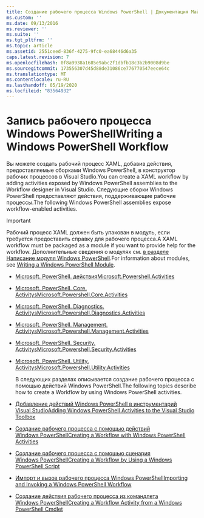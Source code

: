 ```yaml
---
title: Создание рабочего процесса Windows PowerShell | Документация Майкрософт
ms.custom: ''
ms.date: 09/13/2016
ms.reviewer: ''
ms.suite: ''
ms.tgt_pltfrm: ''
ms.topic: article
ms.assetid: 2551ceed-836f-4275-9fc0-ea68446d6a35
caps.latest.revision: 7
ms.openlocfilehash: 0f8a9938a1685e9abc2f1dbfb18c3b2b9008d9be
ms.sourcegitcommit: 173556307d45d88de31086ce776770547eece64c
ms.translationtype: MT
ms.contentlocale: ru-RU
ms.lasthandoff: 05/19/2020
ms.locfileid: "83564932"
---
```

# <a name="writing-a-windows-powershell-workflow"></a><span data-ttu-id="ca6ca-102">Запись рабочего процесса Windows PowerShell</span><span class="sxs-lookup"><span data-stu-id="ca6ca-102">Writing a Windows PowerShell Workflow</span></span>

<span data-ttu-id="ca6ca-103">Вы можете создать рабочий процесс XAML, добавив действия, предоставляемые сборками Windows PowerShell, в конструктор рабочих процессов в Visual Studio.</span><span class="sxs-lookup"><span data-stu-id="ca6ca-103">You can create a XAML workflow by adding activities exposed by Windows PowerShell assemblies to the Workflow designer in Visual Studio.</span></span> <span data-ttu-id="ca6ca-104">Следующие сборки Windows PowerShell предоставляют действия, поддерживающие рабочие процессы.</span><span class="sxs-lookup"><span data-stu-id="ca6ca-104">The following Windows PowerShell assemblies expose workflow-enabled activities.</span></span>

> [!IMPORTANT]
> <span data-ttu-id="ca6ca-105">Рабочий процесс XAML должен быть упакован в модуль, если требуется предоставить справку для рабочего процесса.</span><span class="sxs-lookup"><span data-stu-id="ca6ca-105">A XAML workflow must be packaged as a module if you want to provide help for the workflow.</span></span> <span data-ttu-id="ca6ca-106">Дополнительные сведения о модулях см. [в разделе Написание модуля Windows PowerShell](../module/writing-a-windows-powershell-module.md).</span><span class="sxs-lookup"><span data-stu-id="ca6ca-106">For information about modules, see [Writing a Windows PowerShell Module](../module/writing-a-windows-powershell-module.md).</span></span>

- [<span data-ttu-id="ca6ca-107">Microsoft. PowerShell. действия</span><span class="sxs-lookup"><span data-stu-id="ca6ca-107">Microsoft.Powershell.Activities</span></span>](/dotnet/api/Microsoft.PowerShell.Activities)

- [<span data-ttu-id="ca6ca-108">Microsoft. PowerShell. Core. Activitys</span><span class="sxs-lookup"><span data-stu-id="ca6ca-108">Microsoft.Powershell.Core.Activities</span></span>](/dotnet/api/Microsoft.PowerShell.Core.Activities)

- [<span data-ttu-id="ca6ca-109">Microsoft. PowerShell. Diagnostics. Activitys</span><span class="sxs-lookup"><span data-stu-id="ca6ca-109">Microsoft.Powershell.Diagnostics.Activities</span></span>](/dotnet/api/Microsoft.PowerShell.Diagnostics.Activities)

- [<span data-ttu-id="ca6ca-110">Microsoft. PowerShell. Management. Activitys</span><span class="sxs-lookup"><span data-stu-id="ca6ca-110">Microsoft.Powershell.Management.Activities</span></span>](/dotnet/api/Microsoft.PowerShell.Management.Activities)

- [<span data-ttu-id="ca6ca-111">Microsoft. PowerShell. Security. Activitys</span><span class="sxs-lookup"><span data-stu-id="ca6ca-111">Microsoft.Powershell.Security.Activities</span></span>](/dotnet/api/Microsoft.PowerShell.Security.Activities)

- [<span data-ttu-id="ca6ca-112">Microsoft. PowerShell. Utility. Activitys</span><span class="sxs-lookup"><span data-stu-id="ca6ca-112">Microsoft.Powershell.Utility.Activities</span></span>](/dotnet/api/Microsoft.PowerShell.Utility.Activities)

  <span data-ttu-id="ca6ca-113">В следующих разделах описывается создание рабочего процесса с помощью действий Windows PowerShell.</span><span class="sxs-lookup"><span data-stu-id="ca6ca-113">The following topics describe how to create a Workflow by using Windows PowerShell activities.</span></span>

- [<span data-ttu-id="ca6ca-114">Добавление действий Windows PowerShell в инструментарий Visual Studio</span><span class="sxs-lookup"><span data-stu-id="ca6ca-114">Adding Windows PowerShell Activities to the Visual Studio Toolbox</span></span>](./adding-windows-powershell-activities-to-the-visual-studio-toolbox.md)

- [<span data-ttu-id="ca6ca-115">Создание рабочего процесса с помощью действий Windows PowerShell</span><span class="sxs-lookup"><span data-stu-id="ca6ca-115">Creating a Workflow with Windows PowerShell Activities</span></span>](./creating-a-workflow-with-windows-powershell-activities.md)

- [<span data-ttu-id="ca6ca-116">Создание рабочего процесса с помощью сценария Windows PowerShell</span><span class="sxs-lookup"><span data-stu-id="ca6ca-116">Creating a Workflow by Using a Windows PowerShell Script</span></span>](./creating-a-workflow-by-using-a-windows-powershell-script.md)

- [<span data-ttu-id="ca6ca-117">Импорт и вызов рабочего процесса Windows PowerShell</span><span class="sxs-lookup"><span data-stu-id="ca6ca-117">Importing and Invoking a Windows PowerShell Workflow</span></span>](./importing-and-invoking-a-windows-powershell-workflow.md)

- [<span data-ttu-id="ca6ca-118">Создание действия рабочего процесса из командлета Windows PowerShell</span><span class="sxs-lookup"><span data-stu-id="ca6ca-118">Creating a Workflow Activity from a Windows PowerShell Cmdlet</span></span>](./creating-a-workflow-activity-from-a-windows-powershell-cmdlet.md)
